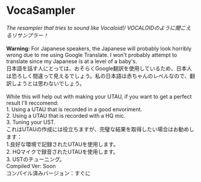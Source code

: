 <h1><b>VocaSampler</b></h1>
<i>The resampler that tries to sound like Vocaloid!/ VOCALOIDのように聞こえるリサンプラー！</i><br><br>
<b>Warning:</b>
For Japanese speakers, the Japanese will probably look horribly wrong due to me using Google Translate. I won't probably attempt to translate since my Japanese is at a level of a baby's.<br>
日本語を話す人にとっては、おそらくGoogle翻訳を使用しているため、日本人は恐ろしく間違って見えるでしょう。私の日本語は赤ちゃんのレベルなので、翻訳しようとは思わないでしょう。<br><br>
While this will help out with making your UTAU, if you want to get a perfect result I'll reccomend:<br>
1. Using a UTAU that is recorded in a good envoriment.<br>
2. Using a UTAU that is recorded with a HQ mic.<br>
3. Tuning your UST.<br>
これはUTAUの作成には役立ちますが、完璧な結果を取得したい場合はお勧めします：<br>
1.良好な環境で記録されたUTAUを使用します。<br>
2. HQマイクで録音されたUTAUを使用します。<br>
3. USTのチューニング。<br>
Compiled Ver: Soon<br>
コンパイル済みバージョン：すぐに
